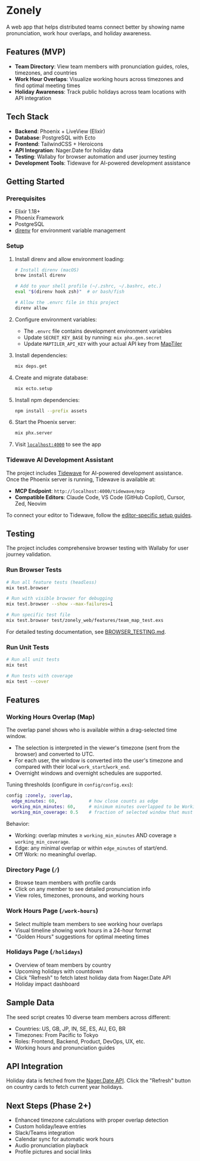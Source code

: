 # Zonely

A web app that helps distributed teams connect better by showing name pronunciation, work hour overlaps, and holiday awareness.

## Features (MVP)

- **Team Directory**: View team members with pronunciation guides, roles, timezones, and countries
- **Work Hour Overlaps**: Visualize working hours across timezones and find optimal meeting times
- **Holiday Awareness**: Track public holidays across team locations with API integration

## Tech Stack

- **Backend**: Phoenix + LiveView (Elixir)
- **Database**: PostgreSQL with Ecto
- **Frontend**: TailwindCSS + Heroicons
- **API Integration**: Nager.Date for holiday data
- **Testing**: Wallaby for browser automation and user journey testing
- **Development Tools**: Tidewave for AI-powered development assistance

## Getting Started

### Prerequisites

- Elixir 1.18+
- Phoenix Framework
- PostgreSQL
- [direnv](https://direnv.net/) for environment variable management

### Setup

1. Install direnv and allow environment loading:
   ```bash
   # Install direnv (macOS)
   brew install direnv
   
   # Add to your shell profile (~/.zshrc, ~/.bashrc, etc.)
   eval "$(direnv hook zsh)"  # or bash/fish
   
   # Allow the .envrc file in this project
   direnv allow
   ```

2. Configure environment variables:
   - The `.envrc` file contains development environment variables
   - Update `SECRET_KEY_BASE` by running: `mix phx.gen.secret`
   - Update `MAPTILER_API_KEY` with your actual API key from [MapTiler](https://www.maptiler.com/)

3. Install dependencies:
   ```bash
   mix deps.get
   ```

4. Create and migrate database:
   ```bash
   mix ecto.setup
   ```

5. Install npm dependencies:
   ```bash
   npm install --prefix assets
   ```

6. Start the Phoenix server:
   ```bash
   mix phx.server
   ```

7. Visit [`localhost:4000`](http://localhost:4000) to see the app

### Tidewave AI Development Assistant

The project includes [Tidewave](https://github.com/tidewave-ai/tidewave_phoenix) for AI-powered development assistance. Once the Phoenix server is running, Tidewave is available at:

- **MCP Endpoint**: `http://localhost:4000/tidewave/mcp`
- **Compatible Editors**: Claude Code, VS Code (GitHub Copilot), Cursor, Zed, Neovim

To connect your editor to Tidewave, follow the [editor-specific setup guides](https://github.com/tidewave-ai/tidewave_phoenix/tree/main/pages/editors).

## Testing

The project includes comprehensive browser testing with Wallaby for user journey validation.

### Run Browser Tests

```bash
# Run all feature tests (headless)
mix test.browser

# Run with visible browser for debugging
mix test.browser --show --max-failures=1

# Run specific test file
mix test.browser test/zonely_web/features/team_map_test.exs
```

For detailed testing documentation, see [BROWSER_TESTING.md](BROWSER_TESTING.md).

### Run Unit Tests

```bash
# Run all unit tests
mix test

# Run tests with coverage
mix test --cover
```

## Features
### Working Hours Overlap (Map)

The overlap panel shows who is available within a drag-selected time window.

- The selection is interpreted in the viewer's timezone (sent from the browser) and converted to UTC.
- For each user, the window is converted into the user's timezone and compared with their local `work_start`/`work_end`.
- Overnight windows and overnight schedules are supported.

Tuning thresholds (configure in `config/config.exs`):

```elixir
config :zonely, :overlap,
  edge_minutes: 60,            # how close counts as edge
  working_min_minutes: 60,     # minimum minutes overlapped to be Working
  working_min_coverage: 0.5    # fraction of selected window that must overlap
```

Behavior:
- Working: overlap minutes ≥ `working_min_minutes` AND coverage ≥ `working_min_coverage`.
- Edge: any minimal overlap or within `edge_minutes` of start/end.
- Off Work: no meaningful overlap.


### Directory Page (`/`)
- Browse team members with profile cards
- Click on any member to see detailed pronunciation info
- View roles, timezones, pronouns, and working hours

### Work Hours Page (`/work-hours`)
- Select multiple team members to see working hour overlaps
- Visual timeline showing work hours in a 24-hour format
- "Golden Hours" suggestions for optimal meeting times

### Holidays Page (`/holidays`)
- Overview of team members by country
- Upcoming holidays with countdown
- Click "Refresh" to fetch latest holiday data from Nager.Date API
- Holiday impact dashboard

## Sample Data

The seed script creates 10 diverse team members across different:
- Countries: US, GB, JP, IN, SE, ES, AU, EG, BR
- Timezones: From Pacific to Tokyo
- Roles: Frontend, Backend, Product, DevOps, UX, etc.
- Working hours and pronunciation guides

## API Integration

Holiday data is fetched from the [Nager.Date API](https://date.nager.at/). Click the "Refresh" button on country cards to fetch current year holidays.

## Next Steps (Phase 2+)

- Enhanced timezone calculations with proper overlap detection
- Custom holiday/leave entries
- Slack/Teams integration
- Calendar sync for automatic work hours
- Audio pronunciation playback
- Profile pictures and social links